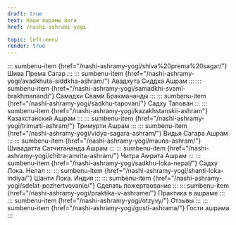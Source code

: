 ```yaml
---
draft: true
text: Наши ашрамы йоги
href: /nashi-ashrami-yogi

topic: left-menu
render: true
---
```

::: sumbenu-item {href="/nashi-ashramy-yogi/shiva%20prema%20sagar/"}
Шива Према Сагар
:::
::: sumbenu-item {href="/nashi-ashramy-yogi/avadkhuta-siddkha-ashram/"}
Авадхута Сиддха Ашрам
:::
::: sumbenu-item {href="/nashi-ashramy-yogi/samadkhi-svami-brakhmanandi"}
Самадхи Свами Брахмананды
:::
::: sumbenu-item {href="/nashi-ashramy-yogi/sadkhu-tapovan/"}
Садху Тапован
:::
::: sumbenu-item {href="/nashi-ashramy-yogi/kazakhstanskii-ashram"}
Казахстанский Ашрам
:::
::: sumbenu-item {href="/nashi-ashramy-yogi/trimurti-ashram/"}
Тримурти Ашрам
:::
::: sumbenu-item {href="/nashi-ashramy-yogi/vidya-sagara-ashram/"}
Видья Сагара Ашрам
:::
::: sumbenu-item {href="/nashi-ashramy-yogi/mauna-ashram/"}
Шивадатта Сатчитананда Ашрам
:::
::: sumbenu-item {href="/nashi-ashramy-yogi/chitra-amrita-ashram/"}
Читра Амрита Ашрам
:::
::: sumbenu-item {href="/nashi-ashramy-yogi/sadkhu-loka-nepal/"}
Садху Лока. Непал
:::
::: sumbenu-item {href="/nashi-ashramy-yogi/shanti-loka-indiya/"}
Шанти Лока. Индия
:::
::: sumbenu-item {href="/nashi-ashramy-yogi/sdelat-pozhertvovanie/"}
Сделать пожертвование
:::
::: sumbenu-item {href="/nashi-ashramy-yogi/praktika-v-ashrame/"}
Практика в ашраме
:::
::: sumbenu-item {href="/nashi-ashramy-yogi/otzyvy/"}
Отзывы
:::
::: sumbenu-item {href="/nashi-ashramy-yogi/gosti-ashrama/"}
Гости ашрама
:::
